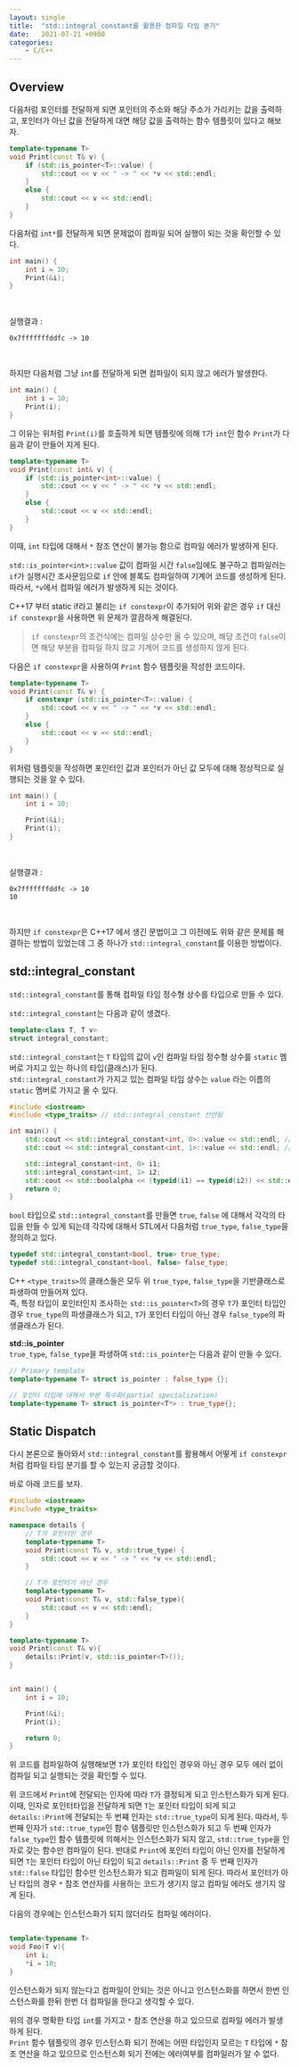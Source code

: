 ```yaml
---
layout: single
title:  "std::integral_constant를 활용한 컴파일 타임 분기"
date:   2021-07-21 +0900
categories: 
    - C/C++ 
---
```


## Overview
다음처럼 포인터를 전달하게 되면 포인터의 주소와 해당 주소가 가리키는 값을 출력하고,
포인터가 아닌 값을 전달하게 대면 해당 값을 출력하는 함수 템플릿이 있다고 해보자.

``` c++
template<typename T>
void Print(const T& v) {
    if (std::is_pointer<T>::value) {
        std::cout << v << " -> " << *v << std::endl;
    }
    else {
        std::cout << v << std::endl;
    }
}
```

다음처럼 `int*`를 전달하게 되면 문제없이 컴파일 되어 실행이 되는 것을 확인할 수 있다.

``` c++
int main() {
    int i = 10;
    Print(&i);
}
```

<br>

실행결과 :

```
0x7fffffffddfc -> 10
```

<br>

하지만 다음처럼 그냥 `int`를 전달하게 되면 컴파일이 되지 않고 에러가 발생한다.

``` c++
int main() {
    int i = 10;
    Print(i);
}
```

그 이유는 위처럼 `Print(i)`를 호출하게 되면 템플릿에 의해 `T`가 `int`인 함수 `Print`가 다음과 같이 만들어 지게 된다.

``` c++
template<typename T>
void Print(const int& v) {
    if (std::is_pointer<int>::value) {
        std::cout << v << " -> " << *v << std::endl;
    }
    else {
        std::cout << v << std::endl;
    }
}
```

이때, `int` 타입에 대해서 `*` 참조 연산이 불가능 함으로 컴파일 에러가 발생하게 된다.<br>

`std::is_pointer<int>::value` 값이 컴파일 시간 `false`임에도 불구하고 컴파일러는 `if`가 실행시간 조사문임으로 `if` 안에 블록도 컴파일하여 기계어 코드를 생성하게 된다.<br>
따라서, `*v`에서 컴파일 에러가 발생하게 되는 것이다.<br>

C++17 부터 static if라고 불리는  `if constexpr`이 추가되어 위와 같은 경우 `if` 대신 `if constexpr`을 사용하면 위 문제가 깔끔하게 해결된다.<br>
> `if constexpr`의 조건식에는 컴파일 상수만 올 수 있으며, 해당 조건이 `false`이면 해당 부분을 컴파일 하지 않고 기계어 코드를 생성하지 않게 된다.

다음은 `if constexpr`을 사용하여 `Print` 함수 템플릿을 작성한 코드이다.

``` c++
template<typename T>
void Print(const T& v) {
    if constexpr (std::is_pointer<T>::value) {
        std::cout << v << " -> " << *v << std::endl;
    }
    else {
        std::cout << v << std::endl;
    }
}
```

위처럼 템플릿을 작성하면 포인터인 값과 포인터가 아닌 값 모두에 대해 정상적으로 실행되는 것을 알 수 있다.

``` c++
int main() {
    int i = 10;

    Print(&i);
    Print(i);
}
```

<br>

실행결과 : 

```
0x7fffffffddfc -> 10
10
```

<br>

하지만 `if constexpr`은 C++17 에서 생긴 문법이고 그 이전에도 위와 같은 문제를 해결하는 방법이 있었는데 그 중 하나가 `std::integral_constant`를 이용한 방법이다.


## std::integral_constant
`std::integral_constant`를 통해 컴파일 타임 정수형 상수를 타입으로 만들 수 있다.

`std::integral_constant`는 다음과 같이 생겼다.

``` c++
template<class T, T v>
struct integral_constant;
```

`std::integral_constant`는 `T` 타입의 값이 `v`인 컴파일 타임 정수형 상수를 `static` 멤버로 가지고 있는 하나의 타입(클래스)가 된다.<br>
`std::integral_constant`가 가지고 있는 컴파일 타임 상수는 `value` 라는 이름의 `static` 멤버로 가지고 올 수 있다.

``` c++
#include <iostream>
#include <type_traits> // std::integral_constant 선언됨

int main() {
    std::cout << std::integral_constant<int, 0>::value << std::endl; // 0
    std::cout << std::integral_constant<int, 1>::value << std::endl; // 1

    std::integral_constant<int, 0> i1;
    std::integral_constant<int, 1> i2;
    std::cout << std::boolalpha << (typeid(i1) == typeid(i2)) << std::endl; // false
    return 0;
}
```

`bool` 타입으로 `std::integral_constant`를 만들면 `true`, `false` 에 대해서 각각의 타입을 만들 수 있게 되는데 각각에 대해서 STL에서 다음처럼 `true_type`, `false_type`을 정의하고 있다.

``` c++
typedef std::integral_constant<bool, true> true_type;
typedef std::integral_constant<bool, false> false_type;
```

C++ `<type_traits>`의 클래스들은 모두 위 `true_type`, `false_type`을 기반클래스로 파생하여 만들어져 있다.<br>
즉, 특정 타입이 포인터인지 조사하는 `std::is_pointer<T>`의 경우 `T`가 포인터 타입인 경우 `true_type`의 파생클래스가 되고, `T`가 포인터 타입이 아닌 경우 `false_type`의 파생클래스가 된다.<br>

<div class="notice--info" markdown="1">

**std::is_pointer**<br>
`true_type`, `false_type`을 파생하여 `std::is_pointer`는 다음과 같이 만들 수 있다.

``` c++
// Primary template
template<typename T> struct is_pointer : false_type {};

// 포인터 타입에 대해서 부분 특수화(partial specialization)
template<typename T> struct is_pointer<T*> : true_type{};
```
</div>

## Static Dispatch
다시 본론으로 돌아와서 `std::integral_constant`를 활용해서 어떻게 `if constexpr`처럼 컴파일 타임 분기를 할 수 있는지 궁금할 것이다.

바로 아래 코드를 보자.

``` c++
#include <iostream>
#include <type_traits>

namespace details {
    // T가 포인터인 경우
    template<typename T>
    void Print(const T& v, std::true_type) {
        std::cout << v << " -> " << *v << std::endl;
    }

    // T가 포인터가 아닌 경우
    template<typename T>
    void Print(const T& v, std::false_type){
        std::cout << v << std::endl;
    }
}

template<typename T>
void Print(const T& v){
    details::Print(v, std::is_pointer<T>());
}


int main() {
    int i = 10;

    Print(&i);
    Print(i);

    return 0;
}
```

위 코드를 컴파일하여 실행해보면 `T`가 포인터 타입인 경우와 아닌 경우 모두 에러 없이 컴파일 되고 실행되는 것을 확인할 수 있다.

위 코드에서 `Print`에 전달되는 인자에 따라 `T`가 결정되게 되고 인스턴스화가 되게 된다.
이때, 인자로 포인터타입을 전달하게 되면 `T`는 포인터 타입이 되게 되고 `details::Print`에 전달되는 두 번쨰 인자는 `std::true_type`이 되게 된다.
따라서, 두 번째 인자가 `std::true_type`인 함수 템플릿만 인스턴스화가 되고 두 번째 인자가 `false_type`인 함수 템플릿에 의해서는 인스턴스화가 되지 않고, `std::true_type`을 인자로 갖는 함수만 컴파일이 된다.
반대로 `Print`에 포인터 타입이 아닌 인자를 전달하게 되면 `T`는 포인터 타입이 아닌 타입이 되고 `details::Print` 중 두 번째 인자가 `std::false` 타입인 함수만 인스턴스화가 되고 컴파일이 되게 된다. 따라서 포인터가 아닌 타입의 경우 `*` 참조 연산자를 사용하는 코드가 생기지 않고 컴파일 에러도 생기지 않게 된다.

<div class="notice--warning" markdown="1">

다음의 경우에는 인스턴스화가 되지 않더라도 컴파일 에러이다.

``` c++

template<typename T>
void Foo(T v){
    int i;
    *i = 10;
}
```

인스턴스화가 되지 않는다고 컴파일이 안되는 것은 아니고 인스턴스화를 하면서 한번 인스턴스화를 한뒤 한번 더 컴파일을 한다고 생각할 수 있다.

위의 경우 명확한 타입 `int`를 가지고 `*` 참조 연산을 하고 있으므로 컴파일 에러가 발생하게 된다.<br>
`Print` 함수 템플릿의 경우 인스턴스화 되기 전에는 어떤 타입인지 모르는 `T` 타입에 `*` 참조 연산을 하고 있으므로 인스턴스화 되기 전에는 에러여부를 컴파일러가 알 수 없다.
</div>